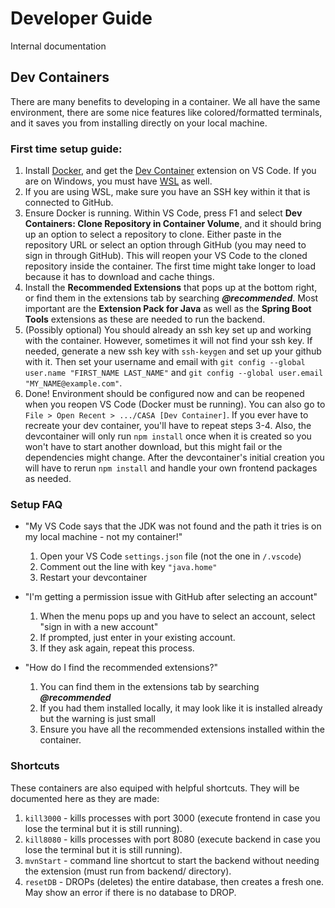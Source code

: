 # Developer Guide
Internal documentation

## Dev Containers
There are many benefits to developing in a container. We all have the same environment, there are some nice features like colored/formatted terminals, and it saves you from installing directly on your local machine.

### First time setup guide:

1. Install [Docker](https://www.docker.com/products/docker-desktop/), and get the [Dev Container](https://marketplace.visualstudio.com/items?itemName=ms-vscode-remote.remote-containers) extension on VS Code. If you are on Windows, you must have [WSL](https://learn.microsoft.com/en-us/windows/wsl/install#install-wsl-command) as well.
2. If you are using WSL, make sure you have an SSH key within it that is connected to GitHub.
3. Ensure Docker is running. Within VS Code, press F1 and select **Dev Containers: Clone Repository in Container Volume**, and it should bring up an option to select a repository to clone. Either paste in the repository URL or select an option through GitHub (you may need to sign in through GitHub). This will reopen your VS Code to the cloned repository inside the container. The first time might take longer to load because it has to download and cache things.
4. Install the **Recommended Extensions** that pops up at the bottom right, or find them in the extensions tab by searching ***@recommended***. Most important are the **Extension Pack for Java** as well as the **Spring Boot Tools** extensions as these are needed to run the backend.
5. (Possibly optional) You should already an ssh key set up and working with the container. However, sometimes it will not find your ssh key. If needed, generate a new ssh key with `ssh-keygen` and set up your github with it. Then set your username and email with 
```git config --global user.name "FIRST_NAME LAST_NAME"```
and
```git config --global user.email "MY_NAME@example.com"```.
6. Done! Environment should be configured now and can be reopened when you reopen VS Code (Docker must be running). You can also go to `File > Open Recent > .../CASA [Dev Container]`. If you ever have to recreate your dev container, you'll have to repeat steps 3-4. Also, the devcontainer will only run `npm install` once when it is created so you won't have to start another download, but this might fail or the dependencies might change. After the devcontainer's initial creation you will have to rerun `npm install` and handle your own frontend packages as needed.

### Setup FAQ
- "My VS Code says that the JDK was not found and the path it tries is on my local machine - not my container!"
	1. Open your VS Code `settings.json` file (not the one in `/.vscode`)
	2. Comment out the line with key `"java.home"`
	3. Restart your devcontainer

- "I'm getting a permission issue with GitHub after selecting an account"
	1. When the menu pops up and you have to select an account, select "sign in with a new account"
	2. If prompted, just enter in your existing account.
	3. If they ask again, repeat this process.

- "How do I find the recommended extensions?"
	1. You can find them in the extensions tab by searching ***@recommended***
	2. If you had them installed locally, it may look like it is installed already but the warning is just small
	3. Ensure you have all the recommended extensions installed within the container.

### Shortcuts
These containers are also equiped with helpful shortcuts. They will be documented here as they are made:

1. `kill3000` - kills processes with port 3000 (execute frontend in case you lose the terminal but it is still running).
2. `kill8080` - kills processes with port 8080 (execute backend in case you lose the terminal but it is still running).
3. `mvnStart` - command line shortcut to start the backend without needing the extension (must run from backend/ directory).
4. `resetDB` - DROPs (deletes) the entire database, then creates a fresh one. May show an error if there is no database to DROP.
